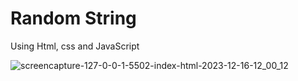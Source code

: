 # Random String
Using Html, css and JavaScript

![screencapture-127-0-0-1-5502-index-html-2023-12-16-12_00_12](https://github.com/anjanadave/Random-String/assets/138798176/7b73414b-67d4-46c4-a48e-5f78377ec129)
